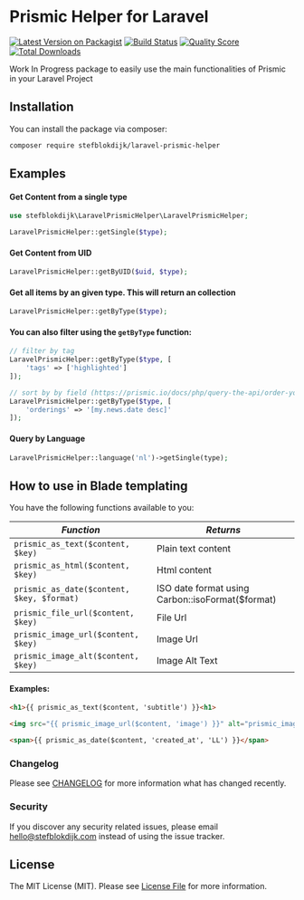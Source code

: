 # Prismic Helper for Laravel

[![Latest Version on Packagist](https://img.shields.io/packagist/v/stefblokdijk/laravel-prismic-helper.svg?style=flat-square)](https://packagist.org/packages/stefblokdijk/laravel-prismic-helper)
[![Build Status](https://img.shields.io/travis/stefblokdijk/laravel-prismic-helper/master.svg?style=flat-square)](https://travis-ci.org/stefblokdijk/laravel-prismic-helper)
[![Quality Score](https://img.shields.io/scrutinizer/g/stefblokdijk/laravel-prismic-helper.svg?style=flat-square)](https://scrutinizer-ci.com/g/stefblokdijk/laravel-prismic-helper)
[![Total Downloads](https://img.shields.io/packagist/dt/stefblokdijk/laravel-prismic-helper.svg?style=flat-square)](https://packagist.org/packages/stefblokdijk/laravel-prismic-helper)

Work In Progress package to easily use the main functionalities of Prismic in your Laravel Project

## Installation

You can install the package via composer:

```bash
composer require stefblokdijk/laravel-prismic-helper
```

## Examples

#### Get Content from a single type
``` php
use stefblokdijk\LaravelPrismicHelper\LaravelPrismicHelper;

LaravelPrismicHelper::getSingle($type);
```

#### Get Content from UID
``` php
LaravelPrismicHelper::getByUID($uid, $type);
```

#### Get all items by an given type. This will return an collection
``` php
LaravelPrismicHelper::getByType($type);
```

#### You can also filter using the `getByType` function:
``` php
// filter by tag
LaravelPrismicHelper::getByType($type, [
    'tags' => ['highlighted']
]);

// sort by by field (https://prismic.io/docs/php/query-the-api/order-your-result)
LaravelPrismicHelper::getByType($type, [
    'orderings' => '[my.news.date desc]'
]);
```

#### Query by Language
``` php
LaravelPrismicHelper::language('nl')->getSingle(type);
```

## How to use in Blade templating

You have the following functions available to you:

| *Function*                                 | *Returns*                                        |
|--------------------------------------------|--------------------------------------------------|
| `prismic_as_text($content, $key)`          | Plain text content                               |
| `prismic_as_html($content, $key)`          | Html content                                     |
| `prismic_as_date($content, $key, $format)` | ISO date format using Carbon::isoFormat($format) |
| `prismic_file_url($content, $key)`         | File Url                                         |
| `prismic_image_url($content, $key)`        | Image Url                                        |
| `prismic_image_alt($content, $key)`        | Image Alt Text                                   |

#### Examples:
``` html
<h1>{{ prismic_as_text($content, 'subtitle') }}<h1>

<img src="{{ prismic_image_url($content, 'image') }}" alt="prismic_image_alt($content, 'image')" />

<span>{{ prismic_as_date($content, 'created_at', 'LL') }}</span>
```

### Changelog

Please see [CHANGELOG](CHANGELOG.md) for more information what has changed recently.

### Security

If you discover any security related issues, please email hello@stefblokdijk.com instead of using the issue tracker.

## License

The MIT License (MIT). Please see [License File](LICENSE.md) for more information.
